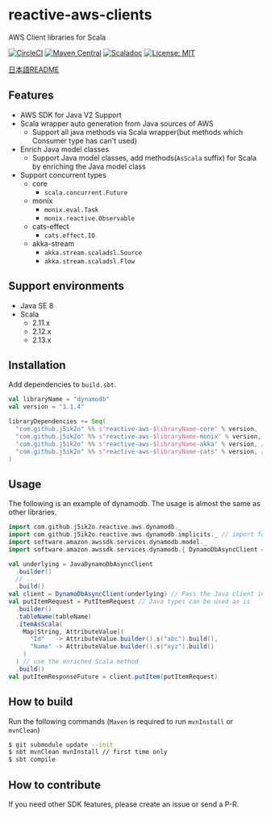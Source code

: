# reactive-aws-clients

AWS Client libraries for Scala

[![CircleCI](https://circleci.com/gh/j5ik2o/reactive-aws-clients/tree/master.svg?style=shield&circle-token=ca08b2c115d354a7abff35d195b9bebe4bf960d0)](https://circleci.com/gh/j5ik2o/reactive-aws-clients/tree/master)
[![Maven Central](https://maven-badges.herokuapp.com/maven-central/com.github.j5ik2o/reactive-aws-common-core_2.12/badge.svg)](https://maven-badges.herokuapp.com/maven-central/com.github.j5ik2o/reactive-aws-common-core_2.12)
[![Scaladoc](http://javadoc-badge.appspot.com/com.github.j5ik2o/reactive-aws-common-core_2.12.svg?label=scaladoc)](http://javadoc-badge.appspot.com/com.github.j5ik2o/reactive-aws-common-core_2.12/com/github/j5ik2o/reactive-aws-clients/index.html?javadocio=true)
[![License: MIT](http://img.shields.io/badge/license-MIT-orange.svg)](LICENSE)

[日本語README](README.ja.md)

## Features

- AWS SDK for Java V2 Support
- Scala wrapper auto generation from Java sources of AWS 
    - Support all java methods via Scala wrapper(but methods which Consumer type has can't used)
- Enrich Java model classes
    - Support Java model classes, add methods(`AsScala` suffix) for Scala by enriching the Java model class
- Support concurrent types
    - core
        - `scala.concurrent.Future`
    - monix
        - `monix.eval.Task`
        - `monix.reactive.Observable`
    - cats-effect
        - `cats.effect.IO`
    - akka-stream
        - `akka.stream.scaladsl.Source`
        - `akka.stream.scaladsl.Flow`
    
## Support environments

- Java SE 8
- Scala
    - 2.11.x
    - 2.12.x
    - 2.13.x

## Installation

Add dependencies to `build.sbt`.

```scala
val libraryName = "dynamodb"
val version = "1.1.4"

libraryDependencies += Seq(
  "com.github.j5ik2o" %% s"reactive-aws-$libraryName-core" % version,
  "com.github.j5ik2o" %% s"reactive-aws-$libraryName-monix" % version, // optional
  "com.github.j5ik2o" %% s"reactive-aws-$libraryName-akka" % version, // optional
  "com.github.j5ik2o" %% s"reactive-aws-$libraryName-cats" % version, // optional
)
```

## Usage

The following is an example of dynamodb. The usage is almost the same as other libraries.

```scala
import com.github.j5ik2o.reactive.aws.dynamodb._
import com.github.j5ik2o.reactive.aws.dynamodb.implicits._ // import for enrich
import software.amazon.awssdk.services.dynamodb.model._
import software.amazon.awssdk.services.dynamodb.{ DynamoDbAsyncClient => JavaDynamoDbAsyncClient }

val underlying = JavaDynamoDbAsyncClient
  .builder()
  // ...
  .build()
val client = DynamoDbAsyncClient(underlying) // Pass the Java client instance to the constructor
val putItemRequest = PutItemRequest // Java types can be used as is
  .builder()
  .tableName(tableName)
  .itemAsScala(
    Map[String, AttributeValue](
      "Id"   -> AttributeValue.builder().s("abc").build(),
      "Name" -> AttributeValue.builder().s("xyz").build()
    )
  ) // use the enriched Scala method
  .build()
val putItemResponseFuture = client.putItem(putItemRequest)

```

## How to build

Run the following commands (`Maven` is required to run `mvnInstall` or `mvnClean`)

```sh
$ git submodule update --init
$ sbt mvnClean mvnInstall // first time only
$ sbt compile
```

## How to contribute

If you need other SDK features, please create an issue or send a P-R.



